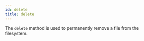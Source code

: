 ```yaml
---
id: delete
title: delete
---
```


The `delete` method is used to permanently remove a file from the filesystem.